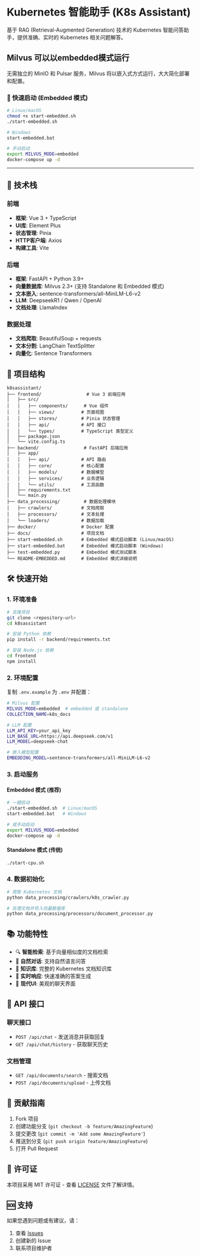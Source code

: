 # Kubernetes 智能助手 (K8s Assistant)

基于 RAG (Retrieval-Augmented Generation) 技术的 Kubernetes 智能问答助手，提供准确、实时的 Kubernetes 相关问题解答。

## Milvus 可以以embedded模式运行 
无需独立的 MinIO 和 Pulsar 服务，Milvus 将以嵌入式方式运行，大大简化部署和配置。

### 🚀 快速启动 (Embedded 模式)

```bash
# Linux/macOS
chmod +x start-embedded.sh
./start-embedded.sh

# Windows
start-embedded.bat

# 手动启动
export MILVUS_MODE=embedded
docker-compose up -d
```


---

## 🚀 技术栈

### 前端
- **框架**: Vue 3 + TypeScript
- **UI库**: Element Plus
- **状态管理**: Pinia
- **HTTP客户端**: Axios
- **构建工具**: Vite

### 后端
- **框架**: FastAPI + Python 3.9+
- **向量数据库**: Milvus 2.3+ (支持 Standalone 和 Embedded 模式)
- **文本嵌入**: sentence-transformers/all-MiniLM-L6-v2
- **LLM**: DeepseekR1 / Qwen / OpenAI
- **文档处理**: LlamaIndex

### 数据处理
- **文档爬取**: BeautifulSoup + requests
- **文本分割**: LangChain TextSplitter
- **向量化**: Sentence Transformers

## 📁 项目结构

```
k8sassistant/
├── frontend/                 # Vue 3 前端应用
│   ├── src/
│   │   ├── components/      # Vue 组件
│   │   ├── views/          # 页面视图
│   │   ├── stores/         # Pinia 状态管理
│   │   ├── api/            # API 接口
│   │   └── types/          # TypeScript 类型定义
│   ├── package.json
│   └── vite.config.ts
├── backend/                 # FastAPI 后端应用
│   ├── app/
│   │   ├── api/            # API 路由
│   │   ├── core/           # 核心配置
│   │   ├── models/         # 数据模型
│   │   ├── services/       # 业务逻辑
│   │   └── utils/          # 工具函数
│   ├── requirements.txt
│   └── main.py
├── data_processing/         # 数据处理模块
│   ├── crawlers/           # 文档爬取
│   ├── processors/         # 文本处理
│   └── loaders/            # 数据加载
├── docker/                 # Docker 配置
├── docs/                   # 项目文档
├── start-embedded.sh       # Embedded 模式启动脚本 (Linux/macOS)
├── start-embedded.bat      # Embedded 模式启动脚本 (Windows)
├── test-embedded.py        # Embedded 模式测试脚本
└── README-EMBEDDED.md      # Embedded 模式详细说明
```

## 🛠️ 快速开始

### 1. 环境准备

```bash
# 克隆项目
git clone <repository-url>
cd k8sassistant

# 安装 Python 依赖
pip install -r backend/requirements.txt

# 安装 Node.js 依赖
cd frontend
npm install
```

### 2. 环境配置

复制 `.env.example` 为 `.env` 并配置：

```bash
# Milvus 配置
MILVUS_MODE=embedded  # embedded 或 standalone
COLLECTION_NAME=k8s_docs

# LLM 配置
LLM_API_KEY=your_api_key
LLM_BASE_URL=https://api.deepseek.com/v1
LLM_MODEL=deepseek-chat

# 嵌入模型配置
EMBEDDING_MODEL=sentence-transformers/all-MiniLM-L6-v2
```

### 3. 启动服务

#### Embedded 模式 (推荐)
```bash
# 一键启动
./start-embedded.sh  # Linux/macOS
start-embedded.bat   # Windows

# 或手动启动
export MILVUS_MODE=embedded
docker-compose up -d
```

#### Standalone 模式 (传统)
```bash
./start-cpu.sh
```

### 4. 数据初始化

```bash
# 爬取 Kubernetes 文档
python data_processing/crawlers/k8s_crawler.py

# 处理文档并导入向量数据库
python data_processing/processors/document_processor.py
```

## 📚 功能特性

- 🔍 **智能检索**: 基于向量相似度的文档检索
- 💬 **自然对话**: 支持自然语言问答
- 📖 **知识库**: 完整的 Kubernetes 文档知识库
- 🚀 **实时响应**: 快速准确的答案生成
- 🎨 **现代UI**: 美观的聊天界面

## 🔧 API 接口

### 聊天接口
- `POST /api/chat` - 发送消息并获取回复
- `GET /api/chat/history` - 获取聊天历史

### 文档管理
- `GET /api/documents/search` - 搜索文档
- `POST /api/documents/upload` - 上传文档

## 🤝 贡献指南

1. Fork 项目
2. 创建功能分支 (`git checkout -b feature/AmazingFeature`)
3. 提交更改 (`git commit -m 'Add some AmazingFeature'`)
4. 推送到分支 (`git push origin feature/AmazingFeature`)
5. 打开 Pull Request

## 📄 许可证

本项目采用 MIT 许可证 - 查看 [LICENSE](LICENSE) 文件了解详情。

## 🆘 支持

如果您遇到问题或有建议，请：
1. 查看 [Issues](../../issues)
2. 创建新的 Issue
3. 联系项目维护者

